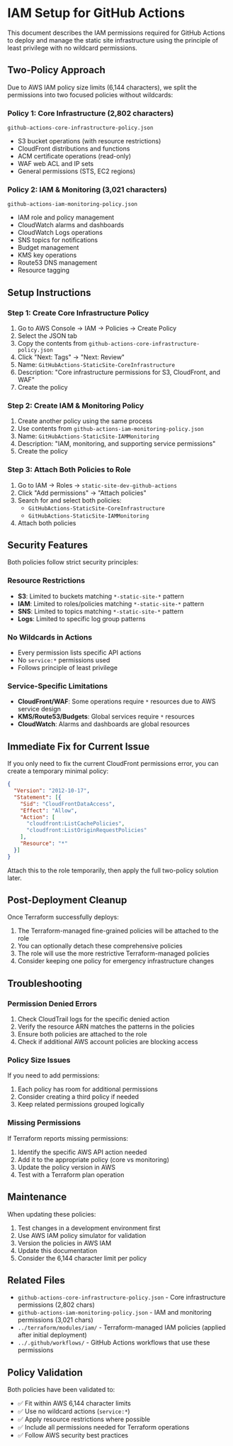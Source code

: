 # IAM Setup for GitHub Actions

This document describes the IAM permissions required for GitHub Actions to deploy and manage the static site infrastructure using the principle of least privilege with no wildcard permissions.

## Two-Policy Approach

Due to AWS IAM policy size limits (6,144 characters), we split the permissions into two focused policies without wildcards:

### Policy 1: Core Infrastructure (2,802 characters)
`github-actions-core-infrastructure-policy.json`
- S3 bucket operations (with resource restrictions)
- CloudFront distributions and functions
- ACM certificate operations (read-only)
- WAF web ACL and IP sets
- General permissions (STS, EC2 regions)

### Policy 2: IAM & Monitoring (3,021 characters)
`github-actions-iam-monitoring-policy.json`
- IAM role and policy management
- CloudWatch alarms and dashboards
- CloudWatch Logs operations
- SNS topics for notifications
- Budget management
- KMS key operations
- Route53 DNS management
- Resource tagging

## Setup Instructions

### Step 1: Create Core Infrastructure Policy

1. Go to AWS Console → IAM → Policies → Create Policy
2. Select the JSON tab
3. Copy the contents from `github-actions-core-infrastructure-policy.json`
4. Click "Next: Tags" → "Next: Review"
5. Name: `GitHubActions-StaticSite-CoreInfrastructure`
6. Description: "Core infrastructure permissions for S3, CloudFront, and WAF"
7. Create the policy

### Step 2: Create IAM & Monitoring Policy

1. Create another policy using the same process
2. Use contents from `github-actions-iam-monitoring-policy.json`
3. Name: `GitHubActions-StaticSite-IAMMonitoring`
4. Description: "IAM, monitoring, and supporting service permissions"
5. Create the policy

### Step 3: Attach Both Policies to Role

1. Go to IAM → Roles → `static-site-dev-github-actions`
2. Click "Add permissions" → "Attach policies"
3. Search for and select both policies:
   - `GitHubActions-StaticSite-CoreInfrastructure`
   - `GitHubActions-StaticSite-IAMMonitoring`
4. Attach both policies

## Security Features

Both policies follow strict security principles:

### Resource Restrictions
- **S3**: Limited to buckets matching `*-static-site-*` pattern
- **IAM**: Limited to roles/policies matching `*-static-site-*` pattern
- **SNS**: Limited to topics matching `*-static-site-*` pattern
- **Logs**: Limited to specific log group patterns

### No Wildcards in Actions
- Every permission lists specific API actions
- No `service:*` permissions used
- Follows principle of least privilege

### Service-Specific Limitations
- **CloudFront/WAF**: Some operations require `*` resources due to AWS service design
- **KMS/Route53/Budgets**: Global services require `*` resources
- **CloudWatch**: Alarms and dashboards are global resources

## Immediate Fix for Current Issue

If you only need to fix the current CloudFront permissions error, you can create a temporary minimal policy:

```json
{
  "Version": "2012-10-17",
  "Statement": [{
    "Sid": "CloudFrontDataAccess",
    "Effect": "Allow",
    "Action": [
      "cloudfront:ListCachePolicies",
      "cloudfront:ListOriginRequestPolicies"
    ],
    "Resource": "*"
  }]
}
```

Attach this to the role temporarily, then apply the full two-policy solution later.

## Post-Deployment Cleanup

Once Terraform successfully deploys:

1. The Terraform-managed fine-grained policies will be attached to the role
2. You can optionally detach these comprehensive policies
3. The role will use the more restrictive Terraform-managed policies
4. Consider keeping one policy for emergency infrastructure changes

## Troubleshooting

### Permission Denied Errors
1. Check CloudTrail logs for the specific denied action
2. Verify the resource ARN matches the patterns in the policies
3. Ensure both policies are attached to the role
4. Check if additional AWS account policies are blocking access

### Policy Size Issues
If you need to add permissions:
1. Each policy has room for additional permissions
2. Consider creating a third policy if needed
3. Keep related permissions grouped logically

### Missing Permissions
If Terraform reports missing permissions:
1. Identify the specific AWS API action needed
2. Add it to the appropriate policy (core vs monitoring)
3. Update the policy version in AWS
4. Test with a Terraform plan operation

## Maintenance

When updating these policies:
1. Test changes in a development environment first
2. Use AWS IAM policy simulator for validation
3. Version the policies in AWS IAM
4. Update this documentation
5. Consider the 6,144 character limit per policy

## Related Files

- `github-actions-core-infrastructure-policy.json` - Core infrastructure permissions (2,802 chars)
- `github-actions-iam-monitoring-policy.json` - IAM and monitoring permissions (3,021 chars)
- `../terraform/modules/iam/` - Terraform-managed IAM policies (applied after initial deployment)
- `../.github/workflows/` - GitHub Actions workflows that use these permissions

## Policy Validation

Both policies have been validated to:
- ✅ Fit within AWS 6,144 character limits
- ✅ Use no wildcard actions (`service:*`)
- ✅ Apply resource restrictions where possible
- ✅ Include all permissions needed for Terraform operations
- ✅ Follow AWS security best practices